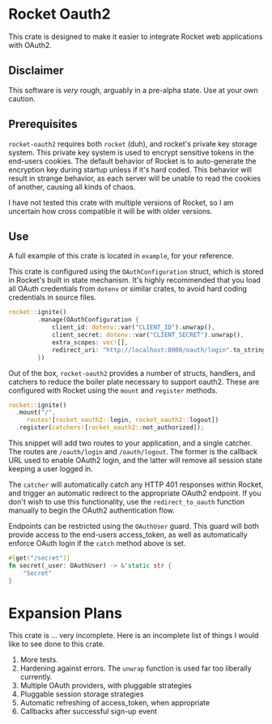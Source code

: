 # Rocket Oauth2

This crate is designed to make it easier to integrate Rocket web applications with OAuth2. 

## Disclaimer

This software is *very* rough, arguably in a pre-alpha state. Use at your own caution.

## Prerequisites

`rocket-oauth2` requires both `rocket` (duh), and rocket's private key storage system. This private key system is used to encrypt sensitive tokens in the end-users cookies. The default behavior of Rocket is to auto-generate the encryption key during startup unless if it's hard coded. This behavior will result in strange behavior, as each server will be unable to read the cookies of another, causing all kinds of chaos.

I have not tested this crate with multiple versions of Rocket, so I am uncertain how cross compatible it will be with older versions.

## Use

A full example of this crate is located in `example`, for your reference.

This crate is configured using the `OAuthConfiguration` struct, which is stored in Rocket's built in state mechanism. It's highly recommended that you load all OAuth credentials from `dotenv` or similar crates, to avoid hard coding credentials in source files.

```rust
rocket::ignite()
        .manage(OAuthConfiguration {
            client_id: dotenv::var("CLIENT_ID").unwrap(),
            client_secret: dotenv::var("CLIENT_SECRET").unwrap(),
            extra_scopes: vec![],
            redirect_uri: "http://localhost:8000/oauth/login".to_string(),
        })
```

Out of the box, `rocket-oauth2` provides a number of structs, handlers, and catchers to reduce the boiler plate necessary to support oauth2. These are configured with Rocket using the `mount` and `register` methods.

```rust
rocket::ignite()
  .mount("/",
     routes![rocket_oauth2::login, rocket_oauth2::logout])
  .register(catchers![rocket_oauth2::not_authorized]);
```

This snippet will add two routes to your application, and a single catcher. The routes are `/oauth/login` and `/oauth/logout`. The former is the callback URL used to enable OAuth2 login, and the latter will remove all session state keeping a user logged in.

The `catcher` will automatically catch any HTTP 401 responses within Rocket, and trigger an automatic redirect to the appropriate OAuth2 endpoint. If you don't wish to use this functionality, use the `redirect_to_oauth` function manually to begin the OAuth2 authentication flow.

Endpoints can be restricted using the `OAuthUser` guard. This guard will both provide access to the end-users access_token, as well as automatically enforce OAuth login if the `catch` method above is set.

```rust
#[get("/secret")]
fn secret(_user: OAuthUser) -> &'static str {
    "Secret"
}
```

# Expansion Plans

This crate is ... very incomplete. Here is an incomplete list of things I would like to see done to this crate.

1. More tests.
2. Hardening against errors. The `unwrap` function is used far too liberally currently.
3. Multiple OAuth providers, with pluggable strategies
4. Pluggable session storage strategies
5. Automatic refreshing of access_token, when appropriate
6. Callbacks after successful sign-up event
